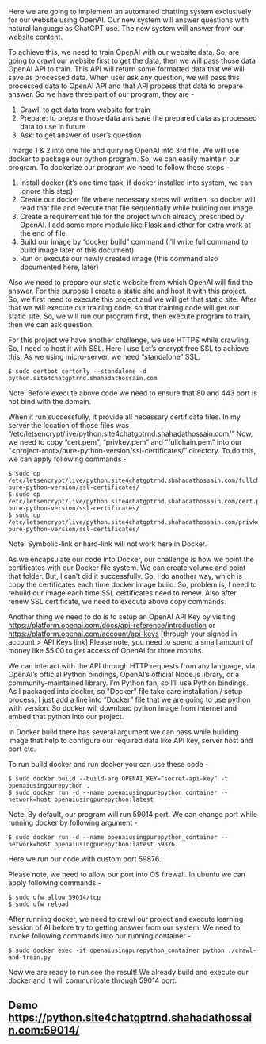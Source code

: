 Here we are going to implement an automated chatting system exclusively for our website using OpenAI. Our new system will answer questions with natural language as ChatGPT use. The new system will answer from our website content.

To achieve this, we need to train OpenAI with our website data. So, are going to crawl our website first to get the data, then we will pass those data OpenAI API to train. This API will return some formatted data that we will save as processed data. When user ask any question, we will pass this processed data to OpenAI API and that API process that data to prepare answer. So we have three part of our program, they are -

1. Crawl: to get data from website for train
2. Prepare: to prepare those data ans save the prepared data as processed data to use in future
3. Ask: to get answer of user’s question

I marge 1 & 2 into one file and quirying OpenAI into 3rd file. We will use docker to package our python program. So, we can easily maintain our program. To dockerize our program we need to follow these steps -

1. Install docker (it’s one time task, if docker installed into system, we can ignore this step)
2. Create our docker file where necessary steps will written, so docker will read that file and execute that file sequentially while building our image.
3. Create a requirement file for the project which already prescribed by OpenAI. I add some more module like Flask and other for extra work at the end of file.
4. Build our image by “docker build” command (I’ll write full command to build image later of this document)
5. Run or execute our newly created image (this command also documented here, later)

Also we need to prepare our static website from which OpenAI will find the answer. For this purpose I create a static site and host it with this project. So, we first need to execute this project and we will get that static site. After that we will execute our training code, so that training code will get our static site. So, we will run our program first, then execute program to train, then we can ask question.

For this project we have another challenge, we use HTTPS while crawling. So, I need to host it with SSL. Here I use Let’s encrypt free SSL to achieve this. As we using micro-server, we need “standalone” SSL.
```
$ sudo certbot certonly --standalone -d python.site4chatgptrnd.shahadathossain.com
```
Note: Before execute above code we need to ensure that 80 and 443 port is not bind with the domain.

When it run successfully, it provide all necessary certificate files. In my server the location of those files was “/etc/letsencrypt/live/python.site4chatgptrnd.shahadathossain.com/” Now, we need to copy “cert.pem”, “privkey.pem” and “fullchain.pem” into our “\<project-root\>/pure-python-version/ssl-certificates/” directory. To do this, we can apply following commands -
```
$ sudo cp /etc/letsencrypt/live/python.site4chatgptrnd.shahadathossain.com/fullchain.pem pure-python-version/ssl-certificates/
$ sudo cp /etc/letsencrypt/live/python.site4chatgptrnd.shahadathossain.com/cert.pem pure-python-version/ssl-certificates/
$ sudo cp /etc/letsencrypt/live/python.site4chatgptrnd.shahadathossain.com/privkey.pem pure-python-version/ssl-certificates/
```
Note: Symbolic-link or hard-link will not work here in Docker.

As we encapsulate our code into Docker, our challenge is how we point the certificates with our Docker file system. We can create volume and point that folder. But, I can’t did it successfully. So, I do another way, which is copy the certificates each time docker image build. So, problem is, I need to rebuild our image each time SSL certificates need to renew. Also after renew SSL certificate, we need to execute above copy commands.

Another thing we need to do is to setup an OpenAI API Key by visiting https://platform.openai.com/docs/api-reference/introduction or https://platform.openai.com/account/api-keys [through your signed in account > API Keys link] Please note, you need to spend a small amount of money like $5.00 to get access of OpenAI for three months.

We can interact with the API through HTTP requests from any language, via OpenAI’s official Python bindings, OpenAI’s official Node.js library, or a community-maintained library. I’m Python fan, so I’ll use Python bindings. As I packaged into docker, so "Docker" file take care installation / setup process. I just add a line into “Docker” file that we are going to use python with version. So docker will download python image from internet and embed that python into our project.

In Docker build there has several argument we can pass while building image that help to configure our required data like API key, server host and port etc.

To run build docker and run docker you can use these code -
```
$ sudo docker build --build-arg OPENAI_KEY=”secret-api-key” -t openaiusingpurepython .
$ sudo docker run -d --name openaiusingpurepython_container --network=host openaiusingpurepython:latest
```
Note: By default, our program will run 59014 port. We can change port while running docker by following argument -
```
$ sudo docker run -d --name openaiusingpurepython_container --network=host openaiusingpurepython:latest 59876
```
Here we run our code with custom port 59876.

Please note, we need to allow our port into OS firewall. In ubuntu we can apply following commands -
```
$ sudo ufw allow 59014/tcp
$ sudo ufw reload
```
After running docker, we need to crawl our project and execute learning session of AI before try to getting answer from our system. We need to invoke following commands into our running container -
```
$ sudo docker exec -it openaiusingpurepython_container python ./crawl-and-train.py
```
Now we are ready to run see the result! We already build and execute our docker and it will communicate through 59014 port.

## Demo https://python.site4chatgptrnd.shahadathossain.com:59014/
